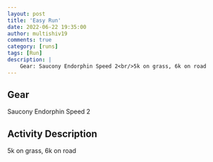 ```yaml
---
layout: post
title: 'Easy Run'
date: 2022-06-22 19:35:00
author: multishiv19
comments: true
category: [runs]
tags: [Run]
description: |
    Gear: Saucony Endorphin Speed 2<br/>5k on grass, 6k on road
---
```


## Gear
Saucony Endorphin Speed 2

## Activity Description
5k on grass, 6k on road


<div width='100%' class='strava-embed-placeholder' data-embed-type='activity' data-embed-id='7349154628'></div>
<script src='https://strava-embeds.com/embed.js'></script>
